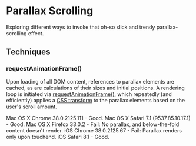 # Parallax Scrolling

Exploring different ways to invoke that oh-so slick and trendy parallax-scrolling effect.

## Techniques

### requestAnimationFrame()

Upon loading of all DOM content, references to parallax elements are cached, as are calculations of their sizes and initial positions. A rendering loop is initiated via [requestAnimationFrame()](http://devdocs.io/dom/window.requestanimationframe), which repeatedly (and efficiently) applies a [CSS transform](http://devdocs.io/css/transform) to the parallax elements based on the user's scroll amount.

Mac OS X Chrome 38.0.2125.111 - Good.
Mac OS X Safari 7.1 (9537.85.10.17.1) - Good.
Mac OS X Firefox 33.0.2 - Fail: No parallax, and below-the-fold content doesn't render.
iOS Chrome 38.0.2125.67 - Fail: Parallax renders only upon touchend.
iOS Safari 8.1 - Good.
